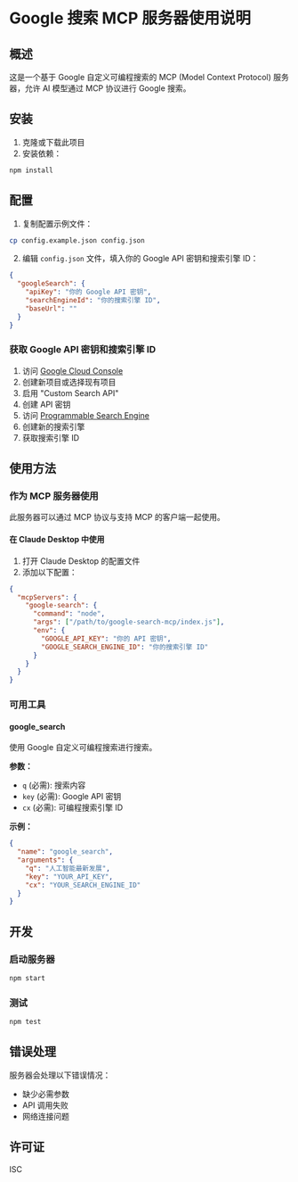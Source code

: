 # Google 搜索 MCP 服务器使用说明

## 概述

这是一个基于 Google 自定义可编程搜索的 MCP (Model Context Protocol) 服务器，允许 AI 模型通过 MCP 协议进行 Google 搜索。

## 安装

1. 克隆或下载此项目
2. 安装依赖：
```bash
npm install
```

## 配置

1. 复制配置示例文件：
```bash
cp config.example.json config.json
```

2. 编辑 `config.json` 文件，填入你的 Google API 密钥和搜索引擎 ID：
```json
{
  "googleSearch": {
    "apiKey": "你的 Google API 密钥",
    "searchEngineId": "你的搜索引擎 ID",
    "baseUrl": ""
  }
}
```

### 获取 Google API 密钥和搜索引擎 ID

1. 访问 [Google Cloud Console](https://console.cloud.google.com/)
2. 创建新项目或选择现有项目
3. 启用 "Custom Search API"
4. 创建 API 密钥
5. 访问 [Programmable Search Engine](https://programmablesearchengine.google.com/)
6. 创建新的搜索引擎
7. 获取搜索引擎 ID

## 使用方法

### 作为 MCP 服务器使用

此服务器可以通过 MCP 协议与支持 MCP 的客户端一起使用。

#### 在 Claude Desktop 中使用

1. 打开 Claude Desktop 的配置文件
2. 添加以下配置：

```json
{
  "mcpServers": {
    "google-search": {
      "command": "node",
      "args": ["/path/to/google-search-mcp/index.js"],
      "env": {
        "GOOGLE_API_KEY": "你的 API 密钥",
        "GOOGLE_SEARCH_ENGINE_ID": "你的搜索引擎 ID"
      }
    }
  }
}
```

### 可用工具

#### google_search

使用 Google 自定义可编程搜索进行搜索。

**参数：**
- `q` (必需): 搜索内容
- `key` (必需): Google API 密钥
- `cx` (必需): 可编程搜索引擎 ID

**示例：**
```json
{
  "name": "google_search",
  "arguments": {
    "q": "人工智能最新发展",
    "key": "YOUR_API_KEY",
    "cx": "YOUR_SEARCH_ENGINE_ID"
  }
}
```

## 开发

### 启动服务器

```bash
npm start
```

### 测试

```bash
npm test
```

## 错误处理

服务器会处理以下错误情况：
- 缺少必需参数
- API 调用失败
- 网络连接问题

## 许可证

ISC
